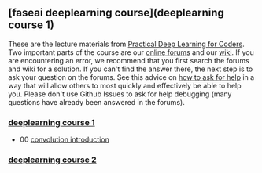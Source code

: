 ## [faseai deeplearning course](deeplearning course 1)

These are the lecture materials from [Practical Deep Learning for Coders](http://course.fast.ai/). Two important parts of the course are our [online forums](http://forums.fast.ai/) and our [wiki](http://wiki.fast.ai/index.php/Main_Page). If you are encountering an error, we recommend that you first search the forums and wiki for a solution. If you can't find the answer there, the next step is to ask your question on the forums. See this advice on [how to ask for help](http://wiki.fast.ai/index.php/How_to_ask_for_Help) in a way that will allow others to most quickly and effectively be able to help you. Please don't use Github Issues to ask for help debugging (many questions have already been answered in the forums).


### [deeplearning course 1](https://github.com/fastai/courses/tree/master/deeplearning1/nbs)

- 00 [convolution introduction](https://github.com/lymanzhang/Machine-Learning-for-Design/blob/master/Fastai_DeepLearngCourse/convolution-intro.ipynb)

### [deeplearning course 2](https://github.com/fastai/courses/tree/master/deeplearning2)
